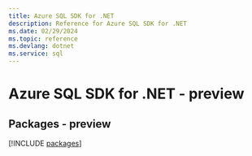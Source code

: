 ```yaml
---
title: Azure SQL SDK for .NET
description: Reference for Azure SQL SDK for .NET
ms.date: 02/29/2024
ms.topic: reference
ms.devlang: dotnet
ms.service: sql
---
```

# Azure SQL SDK for .NET - preview
## Packages - preview
[!INCLUDE [packages](sql-index.md)]